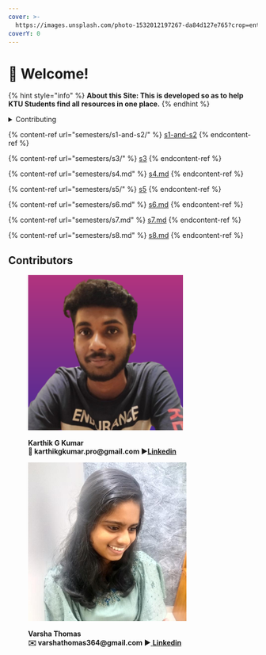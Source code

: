 ```yaml
---
cover: >-
  https://images.unsplash.com/photo-1532012197267-da84d127e765?crop=entropy&cs=srgb&fm=jpg&ixid=M3wxOTcwMjR8MHwxfHNlYXJjaHw1fHxlZHVjYXRpb258ZW58MHx8fHwxNjk0NzczNzM2fDA&ixlib=rb-4.0.3&q=85
coverY: 0
---
```


# 👋 Welcome!

{% hint style="info" %}
**About this Site: This is developed so as to help KTU Students find all resources in one place.**
{% endhint %}

<details>

<summary>Contributing</summary>

If you want to contribute changes, start a new pull request and submit it for review. Our team will review it soon after.

</details>

{% content-ref url="semesters/s1-and-s2/" %}
[s1-and-s2](semesters/s1-and-s2/)
{% endcontent-ref %}

{% content-ref url="semesters/s3/" %}
[s3](semesters/s3/)
{% endcontent-ref %}

{% content-ref url="semesters/s4.md" %}
[s4.md](semesters/s4.md)
{% endcontent-ref %}

{% content-ref url="semesters/s5/" %}
[s5](semesters/s5/)
{% endcontent-ref %}

{% content-ref url="semesters/s6.md" %}
[s6.md](semesters/s6.md)
{% endcontent-ref %}

{% content-ref url="semesters/s7.md" %}
[s7.md](semesters/s7.md)
{% endcontent-ref %}

{% content-ref url="semesters/s8.md" %}
[s8.md](semesters/s8.md)
{% endcontent-ref %}

## Contributors

<figure><img src=".gitbook/assets/karthik_g_kumar-square crop.png" alt="" width="313"><figcaption><p><strong>Karthik G Kumar</strong><br><strong>💌 karthikgkumar.pro@gmail.com ▶</strong><a href="https://www.linkedin.com/in/karthik-g-kumar"><strong>Linkedin</strong></a><br></p></figcaption></figure>

<figure><img src=".gitbook/assets/My photo.jpg" alt="" width="320"><figcaption><p><strong>Varsha Thomas</strong><br><strong>✉️ varshathomas364@gmail.com ▶</strong><a href="https://www.linkedin.com/in/varsha-thomas-6b6530255/"> <strong>Linkedin</strong></a><br></p></figcaption></figure>

